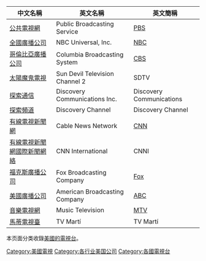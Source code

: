 | 中文名稱                                                 | 英文名稱                           | 英文簡稱                                     |
| ---------------------------------------------------- | ------------------------------ | ---------------------------------------- |
| [公共電視網](../Page/公共電視網.md "wikilink")                 | Public Broadcasting Service    | [PBS](../Page/PBS.md "wikilink")         |
| [全國廣播公司](../Page/全國廣播公司.md "wikilink")               | NBC Universal, Inc.            | [NBC](../Page/全国广播公司.md "wikilink")      |
| [哥倫比亞廣播公司](../Page/哥倫比亞廣播公司.md "wikilink")           | Columbia Broadcasting System   | [CBS](../Page/CBS_\(電視網\).md "wikilink") |
| [太陽魔鬼電視](../Page/太陽魔鬼電視.md "wikilink")               | Sun Devil Television Channel 2 | SDTV                                     |
| [探索通信](../Page/探索通信.md "wikilink")                   | Discovery Communications Inc.  | Discovery Communications                 |
| [探索頻道](../Page/探索頻道.md "wikilink")                   | Discovery Channel              | Discovery Channel                        |
| [有線電視新聞網](../Page/有線電視新聞網.md "wikilink")             | Cable News Network             | [CNN](../Page/CNN.md "wikilink")         |
| [有線電視新聞網國際新聞網絡](../Page/有線電視新聞網國際新聞網絡.md "wikilink") | CNN International              | CNNI                                     |
| [福克斯廣播公司](../Page/福克斯廣播公司.md "wikilink")             | Fox Broadcasting Company       | [Fox](../Page/FOX.md "wikilink")         |
| [美國廣播公司](../Page/美國廣播公司.md "wikilink")               | American Broadcasting Company  | [ABC](../Page/ABC.md "wikilink")         |
| [音樂電視網](../Page/音樂電視網.md "wikilink")                 | Music Television               | [MTV](../Page/MTV.md "wikilink")         |
| [馬蒂電視臺](../Page/馬蒂電視臺.md "wikilink")                 | TV Martí                       | TV Martí |-}                             |

本页面分类收錄[美國的](../Page/美國.md "wikilink")[電視台](../Page/電視台.md "wikilink")。

[Category:美國電視](https://zh.wikipedia.org/wiki/Category:美國電視 "wikilink")
[Category:各行业美国公司](https://zh.wikipedia.org/wiki/Category:各行业美国公司 "wikilink")
[Category:各國電視台](https://zh.wikipedia.org/wiki/Category:各國電視台 "wikilink")